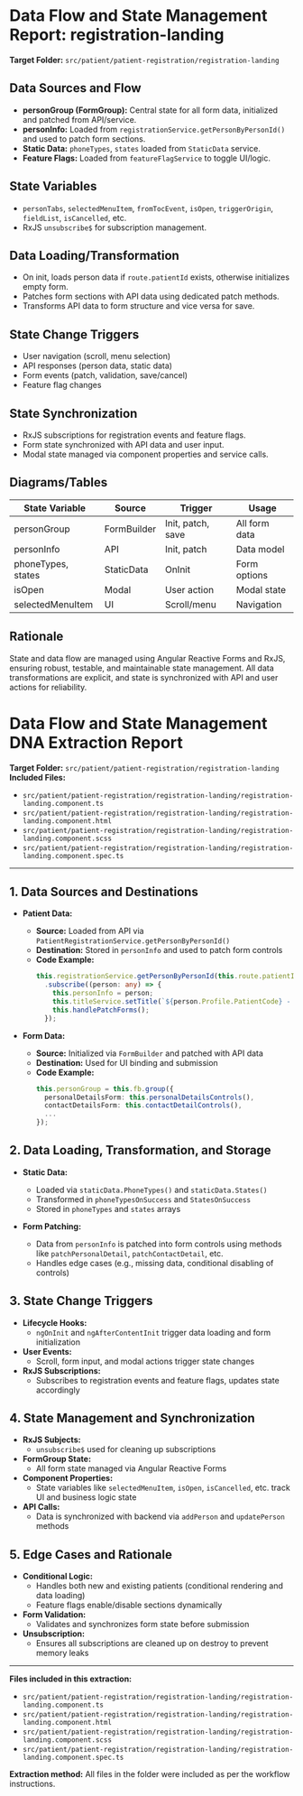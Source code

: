 # Data Flow and State Management Report: registration-landing

**Target Folder:** `src/patient/patient-registration/registration-landing`

## Data Sources and Flow
- **personGroup (FormGroup):** Central state for all form data, initialized and patched from API/service.
- **personInfo:** Loaded from `registrationService.getPersonByPersonId()` and used to patch form sections.
- **Static Data:** `phoneTypes`, `states` loaded from `StaticData` service.
- **Feature Flags:** Loaded from `featureFlagService` to toggle UI/logic.

## State Variables
- `personTabs`, `selectedMenuItem`, `fromTocEvent`, `isOpen`, `triggerOrigin`, `fieldList`, `isCancelled`, etc.
- RxJS `unsubscribe$` for subscription management.

## Data Loading/Transformation
- On init, loads person data if `route.patientId` exists, otherwise initializes empty form.
- Patches form sections with API data using dedicated patch methods.
- Transforms API data to form structure and vice versa for save.

## State Change Triggers
- User navigation (scroll, menu selection)
- API responses (person data, static data)
- Form events (patch, validation, save/cancel)
- Feature flag changes

## State Synchronization
- RxJS subscriptions for registration events and feature flags.
- Form state synchronized with API data and user input.
- Modal state managed via component properties and service calls.

## Diagrams/Tables
| State Variable | Source | Trigger | Usage |
|----------------|--------|---------|-------|
| personGroup | FormBuilder | Init, patch, save | All form data |
| personInfo | API | Init, patch | Data model |
| phoneTypes, states | StaticData | OnInit | Form options |
| isOpen | Modal | User action | Modal state |
| selectedMenuItem | UI | Scroll/menu | Navigation |

## Rationale
State and data flow are managed using Angular Reactive Forms and RxJS, ensuring robust, testable, and maintainable state management. All data transformations are explicit, and state is synchronized with API and user actions for reliability.
# Data Flow and State Management DNA Extraction Report

**Target Folder:** `src/patient/patient-registration/registration-landing`
**Included Files:**
- `src/patient/patient-registration/registration-landing/registration-landing.component.ts`
- `src/patient/patient-registration/registration-landing/registration-landing.component.html`
- `src/patient/patient-registration/registration-landing/registration-landing.component.scss`
- `src/patient/patient-registration/registration-landing/registration-landing.component.spec.ts`

---

## 1. Data Sources and Destinations

- **Patient Data:**
  - **Source:** Loaded from API via `PatientRegistrationService.getPersonByPersonId()`
  - **Destination:** Stored in `personInfo` and used to patch form controls
  - **Code Example:**
    ```typescript
    this.registrationService.getPersonByPersonId(this.route.patientId)
      .subscribe((person: any) => {
        this.personInfo = person;
        this.titleService.setTitle(`${person.Profile.PatientCode} - Edit Person`);
        this.handlePatchForms();
      });
    ```

- **Form Data:**
  - **Source:** Initialized via `FormBuilder` and patched with API data
  - **Destination:** Used for UI binding and submission
  - **Code Example:**
    ```typescript
    this.personGroup = this.fb.group({
      personalDetailsForm: this.personalDetailsControls(),
      contactDetailsForm: this.contactDetailControls(),
      ...
    });
    ```

## 2. Data Loading, Transformation, and Storage

- **Static Data:**
  - Loaded via `staticData.PhoneTypes()` and `staticData.States()`
  - Transformed in `phoneTypesOnSuccess` and `StatesOnSuccess`
  - Stored in `phoneTypes` and `states` arrays

- **Form Patching:**
  - Data from `personInfo` is patched into form controls using methods like `patchPersonalDetail`, `patchContactDetail`, etc.
  - Handles edge cases (e.g., missing data, conditional disabling of controls)

## 3. State Change Triggers

- **Lifecycle Hooks:**
  - `ngOnInit` and `ngAfterContentInit` trigger data loading and form initialization
- **User Events:**
  - Scroll, form input, and modal actions trigger state changes
- **RxJS Subscriptions:**
  - Subscribes to registration events and feature flags, updates state accordingly

## 4. State Management and Synchronization

- **RxJS Subjects:**
  - `unsubscribe$` used for cleaning up subscriptions
- **FormGroup State:**
  - All form state managed via Angular Reactive Forms
- **Component Properties:**
  - State variables like `selectedMenuItem`, `isOpen`, `isCancelled`, etc. track UI and business logic state
- **API Calls:**
  - Data is synchronized with backend via `addPerson` and `updatePerson` methods

## 5. Edge Cases and Rationale

- **Conditional Logic:**
  - Handles both new and existing patients (conditional rendering and data loading)
  - Feature flags enable/disable sections dynamically
- **Form Validation:**
  - Validates and synchronizes form state before submission
- **Unsubscription:**
  - Ensures all subscriptions are cleaned up on destroy to prevent memory leaks

---

**Files included in this extraction:**
- `src/patient/patient-registration/registration-landing/registration-landing.component.ts`
- `src/patient/patient-registration/registration-landing/registration-landing.component.html`
- `src/patient/patient-registration/registration-landing/registration-landing.component.scss`
- `src/patient/patient-registration/registration-landing/registration-landing.component.spec.ts`

**Extraction method:** All files in the folder were included as per the workflow instructions.
